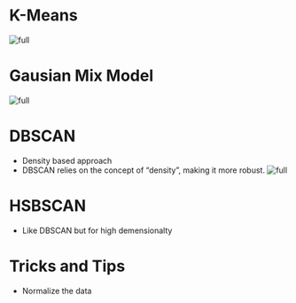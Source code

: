 # K-Means
![full](https://microshak.github.io/MicroNotes/Images/ML/k-means.png)


# Gausian Mix Model
![full](https://microshak.github.io/MicroNotes/Images/ML/gaussianMixtureModel.webp)


# DBSCAN
* Density based approach
* DBSCAN relies on the concept of “density”, making it more robust.
![full](https://microshak.github.io/MicroNotes/Images/ML/gaussianMixtureModel.webp)

# HSBSCAN
* Like DBSCAN but for high demensionalty



# Tricks and Tips
* Normalize the data